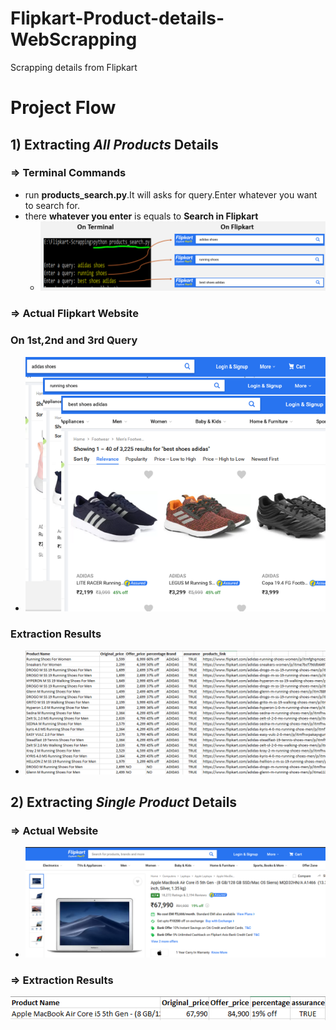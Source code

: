 # Flipkart-Product-details-WebScrapping
Scrapping details from Flipkart

# Project Flow

## 1) Extracting *All Products* Details
 ### => Terminal Commands
  * run **products_search.py**.It will asks for query.Enter whatever you want to search for.
  * there **whatever you enter** is equals to **Search in Flipkart**
    * ![](model_images/term-flip.PNG)
 
 ### => Actual Flipkart Website
  ### On 1st,2nd and 3rd Query
   * ![](model_images/merged_flips.PNG)
  
  
  ### Extraction Results
   * ![](model_images/all_products_search.PNG)
 
## 2) Extracting *Single Product* Details
 ### => Actual Website
  * ![](model_images/single_prod_actual.PNG)
 
 ### => Extraction Results
   ![](model_images/single_product.PNG)

